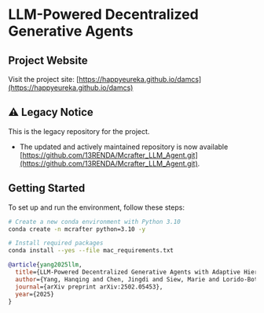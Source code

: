 # LLM-Powered Decentralized Generative Agents

## Project Website
Visit the project site: [https://happyeureka.github.io/damcs](https://happyeureka.github.io/damcs)

## ⚠️ Legacy Notice
This is the legacy repository for the project.
- The updated and actively maintained repository is now available [https://github.com/13RENDA/Mcrafter_LLM_Agent.git](https://github.com/13RENDA/Mcrafter_LLM_Agent.git).

## Getting Started

To set up and run the environment, follow these steps:

```bash
# Create a new conda environment with Python 3.10
conda create -n mcrafter python=3.10 -y

# Install required packages
conda install --yes --file mac_requirements.txt
```
```bibtex
@article{yang2025llm,
  title={LLM-Powered Decentralized Generative Agents with Adaptive Hierarchical Knowledge Graph for Cooperative Planning},
  author={Yang, Hanqing and Chen, Jingdi and Siew, Marie and Lorido-Botran, Tania and Joe-Wong, Carlee},
  journal={arXiv preprint arXiv:2502.05453},
  year={2025}
}
```
